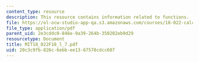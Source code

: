 ```yaml
---
content_type: resource
description: This resource contains information related to functions.
file: https://ol-ocw-studio-app-qa.s3.amazonaws.com/courses/18-022-calculus-of-several-variables-fall-2010/20c3c9fb826c6ebbee1367570cdcc607_MIT18_022F10_l_7.pdf
file_type: application/pdf
parent_uid: 2e3cddc0-846e-9a39-264b-350202eb9d29
resourcetype: Document
title: MIT18_022F10_l_7.pdf
uid: 20c3c9fb-826c-6ebb-ee13-67570cdcc607
---
```

